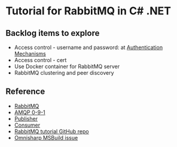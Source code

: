 # Tutorial for RabbitMQ in C# .NET

## Backlog items to explore

- Access control - username and password:  at [Authentication Mechanisms](https://www.rabbitmq.com/access-control.html#mechanisms)
- Access control - cert
- Use Docker container for RabbitMQ server
- RabbitMQ clustering and peer discovery

## Reference

- [RabbitMQ](https://www.rabbitmq.com/)
- [AMQP 0-9-1](https://www.rabbitmq.com/tutorials/amqp-concepts.html)
- [Publisher](https://www.rabbitmq.com/publishers.html)
- [Consumer](https://www.rabbitmq.com/consumers.html)
- [RabbitMQ tutorial GitHub repo](https://github.com/rabbitmq/rabbitmq-tutorials/tree/master/dotnet)
- [Omnisharp MSBuild issue](https://github.com/omnisharp/omnisharp-roslyn/issues/1700)
